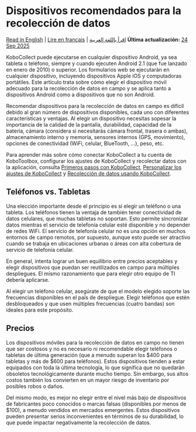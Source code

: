 # Dispositivos recomendados para la recolección de datos
<a href="../devices_for_data_collection.html">Read in English</a> | <a href="../fr/devices_for_data_collection.html">Lire en français</a> | <a href="../ar/devices_for_data_collection.html">اقرأ باللغة العربية</a>
**Última actualización:** <a href="https://github.com/kobotoolbox/docs/blob/a19866f2bcf05d3646beb9350085d33adfe39f89/source/devices_for_data_collection.md" class="reference">24 Sep 2025</a>

KoboCollect puede ejecutarse en cualquier dispositivo Android, ya sea tableta o teléfono, siempre y cuando ejecuten Android 2.1 (que fue lanzado en enero de 2010) o superior. Los formularios web se ejecutarán en cualquier dispositivo, incluyendo dispositivos Apple iOS y computadoras portátiles. Este artículo trata sobre cómo elegir el dispositivo móvil adecuado para la recolección de datos en campo y se aplica tanto a dispositivos Android como a dispositivos que no son Android.

Recomendar dispositivos para la recolección de datos en campo es difícil debido al gran número de dispositivos disponibles, cada uno con diferentes características y ventajas. Al elegir un dispositivo necesitas sopesar la importancia de la calidad de la pantalla, durabilidad, capacidad de la batería, cámara (considera si necesitarás cámara frontal, trasera o ambas), almacenamiento interno y memoria, sensores internos (GPS, movimiento), opciones de conectividad (WiFi, celular, BlueTooth, ...), peso, etc.

<p class="note">
    Para aprender más sobre cómo conectar KoboCollect a tu cuenta de KoboToolbox, configurar los ajustes de KoboCollect y recolectar datos con la aplicación, consulta <a href="https://support.kobotoolbox.org/kobocollect_on_android_latest.html">Primeros pasos con KoboCollect</a>, <a href="https://support.kobotoolbox.org/kobocollect_settings.html">Personalizar los ajustes de KoboCollect</a> y <a href="https://support.kobotoolbox.org/data_collection_kobocollect.html">Recolección de datos usando KoboCollect</a>.
</p>

## Teléfonos vs. Tabletas

Una elección importante desde el principio es si elegir un teléfono o una tableta. Los teléfonos tienen la ventaja de también tener conectividad de datos celulares, que muchas tabletas no soportan. Esto permite sincronizar datos mientras el servicio de telefonía celular esté disponible y no depender de redes WiFi. El servicio de telefonía celular no es una opción en muchos entornos de campo remotos, por supuesto, aunque esto puede ser atractivo cuando se trabaja en ubicaciones urbanas o áreas con alta cobertura de servicio de telefonía celular.

En general, intenta lograr un buen equilibrio entre precios aceptables y elegir dispositivos que puedan ser reutilizados en campo para múltiples despliegues. El mismo razonamiento que para elegir otro equipo de TI debería aplicarse.

Al elegir un teléfono celular, asegúrate de que el modelo elegido soporte las frecuencias disponibles en el país de despliegue. Elegir teléfonos que estén desbloqueados y que usen múltiples frecuencias (cuatro bandas) son ideales para este propósito.

## Precios

Los dispositivos móviles para la recolección de datos en campo no tienen que ser costosos y no es necesario ni recomendable elegir teléfonos o tabletas de última generación (que a menudo superan los $400 para tabletas y más de $600 para teléfonos). Estos dispositivos tienden a estar equipados con toda la última tecnología, lo que significa que no quedarán obsoletos tecnológicamente durante mucho tiempo. Sin embargo, sus altos costos también los convierten en un mayor riesgo de inventario por posibles robos o daños.

Del mismo modo, es mejor no elegir entre el nivel más bajo de dispositivos de fabricantes poco conocidos o marcas falsas (disponibles por menos de $100), a menudo vendidos en mercados emergentes. Estos dispositivos pueden presentar serios inconvenientes en términos de su durabilidad, lo que puede impactar negativamente la recolección de datos.